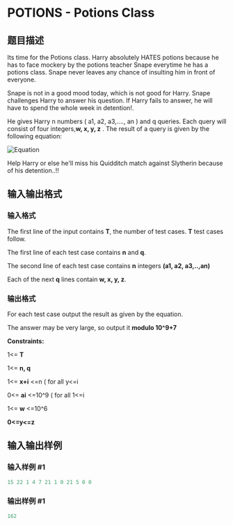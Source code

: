 # POTIONS - Potions Class

## 题目描述

Its time for the Potions class. Harry absolutely HATES potions because he has to face mockery by the potions teacher Snape everytime he has a potions class. Snape never leaves any chance of insulting him in front of everyone.

Snape is not in a good mood today, which is not good for Harry. Snape challenges Harry to answer his question. If Harry fails to answer, he will have to spend the whole week in detention!.

He gives Harry n numbers ( a1, a2, a3,...., an ) and q queries. Each query will consist of four integers,**w, x, y, z** . The result of a query is given by the following equation:

![Equation](../../../content/abhinav92003:equation_potions "Equation")

Help Harry or else he'll miss his Quidditch match against Slytherin because of his detention..!!

## 输入输出格式

### 输入格式

The first line of the input contains **T**, the number of test cases. **T** test cases follow.

The first line of each test case contains **n** and **q**.

The second line of each test case contains **n** integers **(a1, a2, a3,..,an)**

Each of the next **q** lines contain **w, x, y, z**.

### 输出格式

For each test case output the result as given by the equation.

The answer may be very large, so output it **modulo 10^9+7**

**Constraints:**

1<= **T** 

1<= **n, q** 

1<= **x+i** <=n ( for all y<=i

0<= **ai** <=10^9 ( for all 1<=i

1<= **w** <=10^6

**0<=y<=z**

## 输入输出样例

### 输入样例 #1

```cpp
15 22 1 4 7 21 1 0 21 5 0 0
```


### 输出样例 #1

```cpp
162
```


